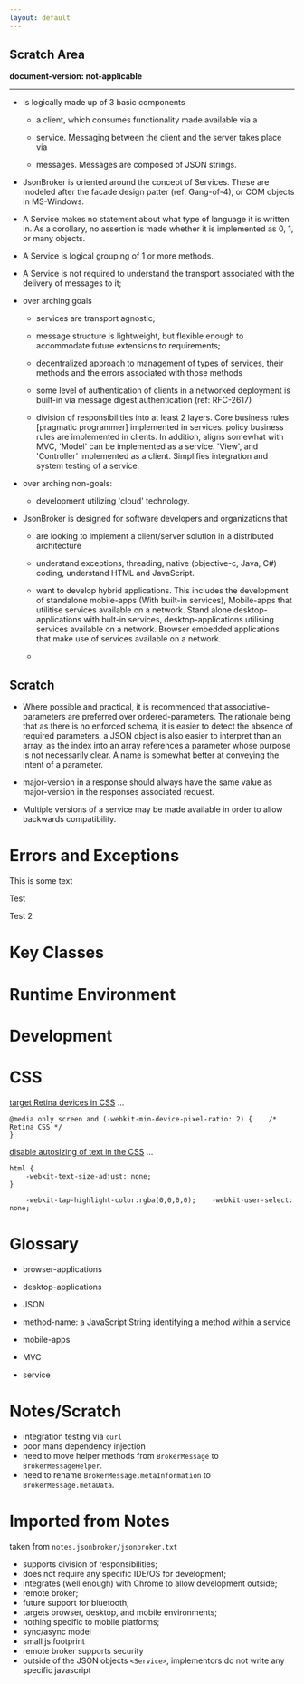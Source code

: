 ```yaml
---
layout: default
---
```



Scratch Area
------
**document-version:  not-applicable**  



----

-   Is logically made up of 3 basic components

    -   a client, which consumes functionality made available via a

    -   service. Messaging between the client and the server takes place
        via

    -   messages. Messages are composed of JSON strings.

-   JsonBroker is oriented around the concept of Services. These are
    modeled after the facade design patter (ref: Gang-of-4), or COM
    objects in MS-Windows.

-   A Service makes no statement about what type of language it is
    written in. As a corollary, no assertion is made whether it is
    implemented as 0, 1, or many objects.

-   A Service is logical grouping of 1 or more methods.

-   A Service is not required to understand the transport associated
    with the delivery of messages to it;

-   over arching goals

    -   services are transport agnostic;

    -   message structure is lightweight, but flexible enough to
        accommodate future extensions to requirements;

    -   decentralized approach to management of types of services, their
        methods and the errors associated with those methods

    -   some level of authentication of clients in a networked
        deployment is built-in via message digest authentication (ref:
        RFC-2617)

    -   division of responsibilities into at least 2 layers. Core
        business rules \[pragmatic programmer\] implemented in
        services. policy business rules are implemented in clients. In
        addition, aligns somewhat with MVC, 'Model' can be
        implemented as a service. 'View', and 'Controller' implemented
        as a client. Simplifies integration and system testing of a
        service.

-   over arching non-goals:

    -   development utilizing 'cloud' technology.

-   JsonBroker is designed for software developers and organizations
    that

    -   are looking to implement a client/server solution in a
        distributed architecture

    -   understand exceptions, threading, native (objective-c, Java,
        C\#) coding, understand HTML and JavaScript.

    -   want to develop hybrid applications. This includes the
        development of standalone mobile-apps (With built-in services),
        Mobile-apps that utilitise services available on a network.
        Stand alone desktop-applications with bult-in services,
        desktop-applications utilising services available on a network.
        Browser embedded applications that make use of services
        available on a network.

    -   

Scratch
-------

-   Where possible and practical, it is recommended that
    associative-parameters are preferred over ordered-parameters. The
    rationale being that as there is no enforced schema, it is easier to
    detect the absence of required parameters. a JSON object is also
    easier to interpret than an array, as the index into an array
    references a parameter whose purpose is not necessarily clear. A
    name is somewhat better at conveying the intent of a parameter.

-   major-version in a response should always have the same value as
    major-version in the responses associated request.

-   Multiple versions of a service may be made available in order to
    allow backwards compatibility.

Errors and Exceptions
=====================

This is some text

Test

Test 2

Key Classes
===========

Runtime Environment
===================

Development
===========

CSS
===

[target Retina devices in CSS](http://zachwill.com/tumblr-ios/) ... 

    @media only screen and (-webkit-min-device-pixel-ratio: 2) {    /* Retina CSS */
    }

[disable autosizing of text in the CSS](http://stackoverflow.com/questions/1619802/uiwebview-resizes-text-after-rotating-looking-for-explanation-for-magical-bug-o) ...

    html {    
        -webkit-text-size-adjust: none; 
    }

        -webkit-tap-highlight-color:rgba(0,0,0,0);    -webkit-user-select: none;

Glossary
========

-   browser-applications

-   desktop-applications

-   JSON

-   method-name: a JavaScript String identifying a method within a
    service

-   mobile-apps

-   MVC

-   service

Notes/Scratch
=============

* integration testing via `curl`
* poor mans dependency injection
* need to move helper methods from `BrokerMessage` to
`BrokerMessageHelper`.
* need to rename `BrokerMessage.metaInformation` to
`BrokerMessage.metaData`.

Imported from Notes
===================

taken from `notes.jsonbroker/jsonbroker.txt`

-   supports division of responsibilities;
-   does not require any specific IDE/OS for development;
-   integrates (well enough) with Chrome to allow development outside;
-   remote broker;
-   future support for bluetooth;
-   targets browser, desktop, and mobile environments;
-   nothing specific to mobile platforms;
-   sync/async model
-   small js footprint
-   remote broker supports security
-   outside of the JSON objects `<Service>`, implementors do not write
    any specific javascript
   